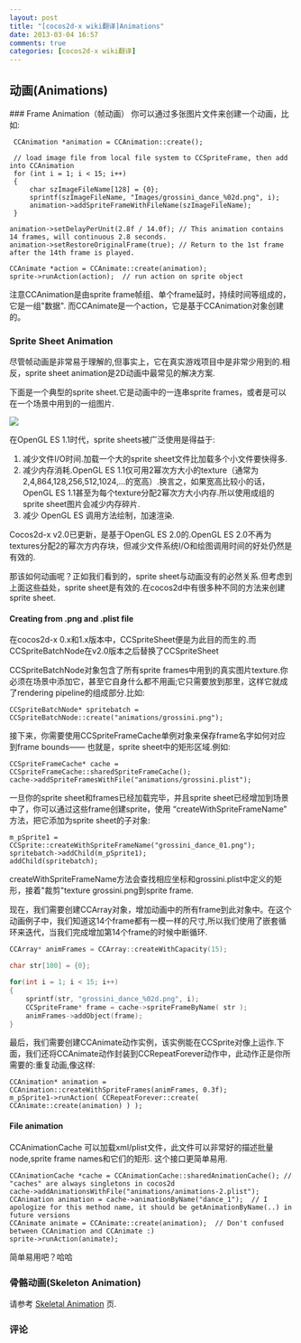 ```yaml
---
layout: post
title: "[cocos2d-x wiki翻译]Animations"
date: 2013-03-04 16:57
comments: true
categories: [cocos2d-x wiki翻译]
---
```



## 动画(Animations)
<div style='display:none;'>
Animations
Manual Animation
Sprite Sheet Animation
Creating from .png and .plist file
File animation
Skeleton Animation
Comment
</div>
### Frame Animation（帧动画）

<div style='display:none;'>
You can create an animation from a series of image file, like this:
</div>
你可以通过多张图片文件来创建一个动画，比如:

```
 CCAnimation *animation = CCAnimation::create();
 
 // load image file from local file system to CCSpriteFrame, then add into CCAnimation
 for (int i = 1; i < 15; i++)
 {
     char szImageFileName[128] = {0};
     sprintf(szImageFileName, "Images/grossini_dance_%02d.png", i);
     animation->addSpriteFrameWithFileName(szImageFileName);  
 }

animation->setDelayPerUnit(2.8f / 14.0f); // This animation contains 14 frames, will continuous 2.8 seconds.
animation->setRestoreOriginalFrame(true); // Return to the 1st frame after the 14th frame is played. 

CCAnimate *action = CCAnimate::create(animation);
sprite->runAction(action);  // run action on sprite object
```
<div style='display:none;'>
Note that CCAnimation is composed by sprite frames, delay time per frame, durations etc, it's a pack of "data". While CCAnimate is an action, which is created base on CCAnimation object.
</div>

注意CCAnimation是由sprite frame帧组、单个frame延时，持续时间等组成的，它是一组"数据".
而CCAnimate是一个action，它是基于CCAnimation对象创建的。

### Sprite Sheet Animation

<div style='display:none;'>
Although manual animation is very easy to understand, it's rarely used in real game projects. Instead, sprite sheet animation is the common solution of 2D animations.
</div>

尽管帧动画是非常易于理解的,但事实上，它在真实游戏项目中是非常少用到的.相反，sprite sheet animation是2D动画中最常见的解决方案.

<div style='display:none;'>
This is a typical sprite sheet. It can be a sequence of sprite frames for an animation, or can be images pack that will be used in a same scene.
</div>

下面是一个典型的sprite sheet.它是动画中的一连串sprite frames，或者是可以在一个场景中用到的一组图片.


![](http://www.cocos2d-x.org/attachments/download/1570)
<div style='display:none;'>
In OpenGL ES 1.1 period, sprite sheets was widely used for these benefits:
Reduce times of file I/O. Loading a big sprite sheet file is faster than loading lots of small files.
Reduce the memory consumption. OpenGL ES 1.1 can only use power-of-two sized textures (that is a width or height of 2,4,864,128,256,512,1024,...). In other words, OpenGL ES 1.1 allocates power-of-two sized memory for each texture even if this texture has smaller width and height. So using packed sprite sheet image will reduce the fragments of memory.
Reduce the draw calls to OpenGL ES draw method and speed up rendering.
</div>

在OpenGL ES 1.1时代，sprite sheets被广泛使用是得益于:

1. 减少文件I/O时间.加载一个大的sprite sheet文件比加载多个小文件要快得多.
2. 减少内存消耗.OpenGL ES 1.1仅可用2幂次方大小的texture（通常为 2,4,864,128,256,512,1024,...的宽高）.换言之，如果宽高比较小的话，OpenGL ES 1.1甚至为每个texture分配2幂次方大小内存.所以使用成组的 sprite sheet图片会减少内存碎片.
3. 减少 OpenGL ES 调用方法绘制，加速渲染.

<div style='display:none;'>
Cocos2d-x v2.0 upgraded to OpenGL ES 2.0 based. OpenGL ES 2.0 doesn't allocate power-of-two memory block for textures anymore, but the benefit of reducing file I/O times and draw calls are still working.
</div>
Cocos2d-x v2.0已更新，是基于OpenGL ES 2.0的.OpenGL ES 2.0不再为textures分配2的幂次方内存块，但减少文件系统I/O和绘图调用时间的好处仍然是有效的.

<div style='display:none;'>
Then how about the animation? As we can see, sprite sheet has no MUST-BE relationship with animations. But considering to these benefits above, sprite sheet animations are efficient. There're different ways to create sprite sheet animations in cocos2d.
</div>

那该如何动画呢？正如我们看到的，sprite sheet与动画没有的必然关系.但考虑到上面这些益处，sprite sheet是有效的.在cocos2d中有很多种不同的方法来创建sprite sheet.

#### Creating from .png and .plist file

<div style='display:none;'>
In cocos2d-x 0.x and 1.x versions, CCSpriteSheet works for this purpose. While CCSpriteBatchNode is a replacement of CCSpriteSheet since v2.0
</div>

在cocos2d-x 0.x和1.x版本中，CCSpriteSheet便是为此目的而生的.而CCSpriteBatchNode在v2.0版本之后替换了CCSpriteSheet


<div style='display:none;'>
A CCSpriteBatchNode object contains the actual image texture of all the sprite frames. You must add it to a scene, even though it won't draw anything itself; it just needs to be there so that it is part of the rendering pipeline. For example:
</div>

CCSpriteBatchNode对象包含了所有sprite frames中用到的真实图片texture.你必须在场景中添加它，甚至它自身什么都不用画;它只需要放到那里，这样它就成了rendering pipeline的组成部分.比如:

<div style='display:none;'>
1CCSpriteBatchNode* spritebatch = CCSpriteBatchNode::create("animations/grossini.png");
Next, you need to use the CCSpriteFrameCache singleton to keep track how frame names correspond to frame bounds – that is, what rectangular area of the sprite sheet. Example:
</div>

```
CCSpriteBatchNode* spritebatch = CCSpriteBatchNode::create("animations/grossini.png");
```

接下来，你需要使用CCSpriteFrameCache单例对象来保存frame名字如何对应到frame bounds——
也就是，sprite sheet中的矩形区域.例如:

```
CCSpriteFrameCache* cache = CCSpriteFrameCache::sharedSpriteFrameCache();
cache->addSpriteFramesWithFile("animations/grossini.plist");
```

<div style='display:none;'>
Once your sprite sheet and frames are loaded, and the sprite sheet has been added to the scene, you can create sprites that use these frames by using the “createWithSpriteFrameName” method, and adding it as a child of the sprite sheet:
</div>
一旦你的sprite sheet和frames已经加载完毕，并且sprite sheet已经增加到场景中了，你可以通过这些frame创建sprite，使用 “createWithSpriteFrameName” 方法，把它添加为sprite sheet的子对象:

```
m_pSprite1 = CCSprite::createWithSpriteFrameName("grossini_dance_01.png");
spritebatch->addChild(m_pSprite1);
addChild(spritebatch);
```

<div style='display:none;'>
createWithSpriteFrameName method will find the corresponding coordinates and rectangle from grossini.plist, then "clip" the texture grossini.png to a sprite frame.
</div>

createWithSpriteFrameName方法会查找相应坐标和grossini.plist中定义的矩形，接着"裁剪"texture grossini.png到sprite frame.


<div style='display:none;'>
Now we need to create a CCArray object and add all frames of the animation to it. In the case of this animation, we know all 14 frames have the same size, so we can use a nested loop to iterate through them all, and break the loop when we finish adding the 14th frame.
</div>

现在，我们需要创建CCArray对象，增加动画中的所有frame到此对象中。在这个动画例子中，我们知道这14个frame都有一模一样的尺寸,所以我们使用了嵌套循环来迭代，当我们完成增加第14个frame的时候中断循环.

```c++
CCArray* animFrames = CCArray::createWithCapacity(15);

char str[100] = {0};

for(int i = 1; i < 15; i++) 
{
    sprintf(str, "grossini_dance_%02d.png", i);
    CCSpriteFrame* frame = cache->spriteFrameByName( str );
    animFrames->addObject(frame);
}
```

<div style='display:none;'>
Finally, we need to create a CCAnimate action instance which we can run on the CCSprite. Below, we also wrap the CCAnimate action in a CCRepeatForever action that does what you would expect: repeats the animation forever,like so:
</div>

最后，我们需要创建CCAnimate动作实例，该实例能在CCSprite对像上运作.下面，我们还将CCAnimate动作封装到CCRepeatForever动作中，此动作正是你所需要的:重复动画,像这样:

```
CCAnimation* animation = CCAnimation::createWithSpriteFrames(animFrames, 0.3f);
m_pSprite1->runAction( CCRepeatForever::create( CCAnimate::create(animation) ) );
```

#### File animation

<div style='display:none;'>
CCAnimationCache can load a xml/plist file which well describes the batch node, sprite frame names and their rectangles. The interfaces are much easier to use.
</div>

CCAnimationCache 可以加载xml/plist文件，此文件可以非常好的描述批量node,sprite frame names和它们的矩形.
这个接口更简单易用.

```
CCAnimationCache *cache = CCAnimationCache::sharedAnimationCache(); // "caches" are always singletons in cocos2d
cache->addAnimationsWithFile("animations/animations-2.plist");
CCAnimation animation = cache->animationByName("dance_1");  // I apologize for this method name, it should be getAnimationByName(..) in future versions
CCAnimate animate = CCAnimate::create(animation);  // Don't confused between CCAnimation and CCAnimate :)
sprite->runAction(animate);
```

<div style='display:none;'>
Easy to use, isn't it?
</div>

简单易用吧？哈哈

### 骨骼动画(Skeleton Animation)
请参考 [Skeletal Animation](http://www.cocos2d-x.org/projects/cocos2d-x/wiki/Skeletal_Animation) 页.

### 评论